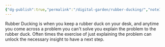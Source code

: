 ```yaml
---
{"dg-publish":true,"permalink":"/digital-garden/rubber-ducking/","noteIcon":"1","created":"2025-04-05T13:06:35.715-04:00","updated":"2025-04-05T13:08:30.053-04:00"}
---
```



Rubber Ducking is when you keep a rubber duck on your desk, and anytime you come across a problem you can't solve you explain the problem to the rubber duck.  Often times the exercise of just explaining the problem can unlock the necessary insight to have a next step. 